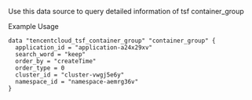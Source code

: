Use this data source to query detailed information of tsf container_group

Example Usage

```hcl
data "tencentcloud_tsf_container_group" "container_group" {
  application_id = "application-a24x29xv"
  search_word = "keep"
  order_by = "createTime"
  order_type = 0
  cluster_id = "cluster-vwgj5e6y"
  namespace_id = "namespace-aemrg36v"
}
```